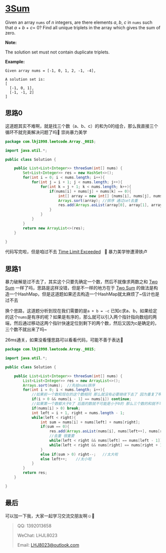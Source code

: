 # [3Sum](https://leetcode.com/problems/3sum/)

Given an array `nums` of *n* integers, are there elements *a*, *b*, *c* in `nums` such that *a* + *b* + *c*= 0? Find all unique triplets in the array which gives the sum of zero.

**Note:**

The solution set must not contain duplicate triplets.

**Example:**

```
Given array nums = [-1, 0, 1, 2, -1, -4],

A solution set is:
[
  [-1, 0, 1],
  [-1, -1, 2]
]
```

## 思路0

这道题其实不难啊，就是找三个数（a、b、c）的和为0的组合，那么我直接三个循环不就完美解决问题了吗:see_no_evil: 崇尚暴力美学

```java
package com.lhj1998.leetcode.Array._0015;

import java.util.*;

public class Solution {

    public List<List<Integer>> threeSum(int[] nums) {
        Set<List<Integer>> res = new HashSet<>();
        for(int i = 0; i < nums.length; i++){
            for(int j = i + 1; j < nums.length; j++){
                for(int k = j + 1; k < nums.length; k++){
                    if(nums[i] + nums[j] + nums[k] == 0){
                        int[] array = new int[] {nums[i], nums[j], nums[k]};
                        Arrays.sort(array); //排序 通过set去重
                        res.add(Arrays.asList(array[0], array[1], array[2]));
                    }
                }
            }
        }
        return new ArrayList<>(res);
    }

}

```

代码写完啦，但是咱过不去 [Time Limit Exceeded]()​ ​ ​ :see_no_evil: 暴力美学惨遭滑铁卢

## 思路1

暴力破解是过不去了，其实这个只要先确定一个数，然后不就像求两数之和 [Two Sum](../0001/README.md) 一样了吗，思路是这样没错，但是不一样的地方在于 [Two Sum](../0001/README.md) 的做法是构造一个HashMap，但是这道题如果还去构造一个HashMap就太麻烦了~估计也是过不去

换个思路，这道题分析到现在我们需要的是`a + b = -c` 已知c求a、b，如果给定的这个`nums`是有序的呢？如果是有序的，那么就可以引入两个指针指向数组的两端，然后通过移动这两个指针快速定位到剩下的两个数，然后又因为c是确定的，三个数不就出来了吗~

26ms通关，如果没看懂思路可以看看代码，可能不善于表达:see_no_evil: 

```java
package com.lhj1998.leetcode.Array._0015;

import java.util.*;

public class Solution {

    public List<List<Integer>> threeSum(int[] nums) {
        List<List<Integer>> res = new ArrayList<>();
        Arrays.sort(nums);  //先给nums排序
        for(int i = 0; i < nums.length; i++){
            //如果前一个数和现在的这个数相同 那么就没有必要继续下去了 因为重复了啊
            if(i > 0 && nums[i - 1] == nums[i]) continue;
            //如果第一个数都大于0了 后面的数就不可能是小于0的 那么三个数的和就不可能是0了
            if(nums[i] > 0) break;
            int left = i + 1, right = nums.length - 1;
            while(left < right){
                int sum = nums[i] + nums[left] + nums[right];
                if(sum == 0){
                    res.add(Arrays.asList(nums[i], nums[left++], nums[right--]));
                    //去重 很重要
                    while(left < right && nums[left] == nums[left - 1]) left++;
                    while(left < right && nums[right] == nums[right + 1]) right--;
                }
                else if(sum > 0) right--;   //太大啦
                else left++;    //太小啦
            }
        }
        return res;
    }

}

```

## 最后

可以加一下我，大家一起学习交流交朋友啊:relaxed::see_no_evil:

> QQ: 1392013658
>
> WeChat: LHJL8023
>
> Email: LHJ8023@outlook.com